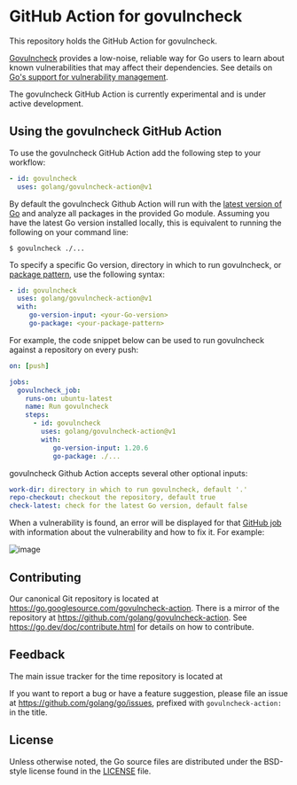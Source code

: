 # GitHub Action for govulncheck

This repository holds the GitHub Action for govulncheck.

[Govulncheck](https://pkg.go.dev/golang.org/x/vuln/cmd/govulncheck) provides a
low-noise, reliable way for Go users to learn about known vulnerabilities that
may affect their dependencies. See details on [Go's support for vulnerability
management](https://go.dev/blog/vuln).

The govulncheck GitHub Action is currently experimental and is under active
development.

## Using the govulncheck GitHub Action

To use the govulncheck GitHub Action add the following step to your workflow:

```yaml
- id: govulncheck
  uses: golang/govulncheck-action@v1
```

By default the govulncheck Github Action will run with the
[latest version of Go](https://go.dev/doc/install) and analyze all packages in
the provided Go module. Assuming you have the latest Go version installed
locally, this is equivalent to running the following on your command line:

```
$ govulncheck ./...
```

To specify a specific Go version, directory in which to run govulncheck, or
[package pattern](https://pkg.go.dev/cmd/go#hdr-Package_lists_and_patterns),
use the following syntax:

```yaml
- id: govulncheck
  uses: golang/govulncheck-action@v1
  with:
     go-version-input: <your-Go-version>
     go-package: <your-package-pattern>
```

For example, the code snippet below can be used to run govulncheck against a
repository on every push:

```yaml
on: [push]

jobs:
  govulncheck_job:
    runs-on: ubuntu-latest
    name: Run govulncheck
    steps:
      - id: govulncheck
        uses: golang/govulncheck-action@v1
        with:
           go-version-input: 1.20.6
           go-package: ./...
```

govulncheck Github Action accepts several other optional inputs:

```yaml
work-dir: directory in which to run govulncheck, default '.'
repo-checkout: checkout the repository, default true
check-latest: check for the latest Go version, default false
```

When a vulnerability is found, an error will be displayed for that
[GitHub job](https://docs.github.com/en/actions/using-jobs/using-jobs-in-a-workflow)
with information about the vulnerability and how to fix it. For example:

![image](https://github.com/bkessler-go/prototype-repo/assets/107496148/932a2e5c-730e-4583-90f3-edab3ca06f60)

## Contributing

Our canonical Git repository is located at
https://go.googlesource.com/govulncheck-action. There is a mirror of the
repository at https://github.com/golang/govulncheck-action. See
https://go.dev/doc/contribute.html for details on how to contribute.

## Feedback

The main issue tracker for the time repository is located at

If you want to report a bug or have a feature suggestion, please file an issue
at https://github.com/golang/go/issues, prefixed with `govulncheck-action:` in the title.

## License

Unless otherwise noted, the Go source files are distributed under the BSD-style
license found in the [LICENSE](LICENSE) file.
